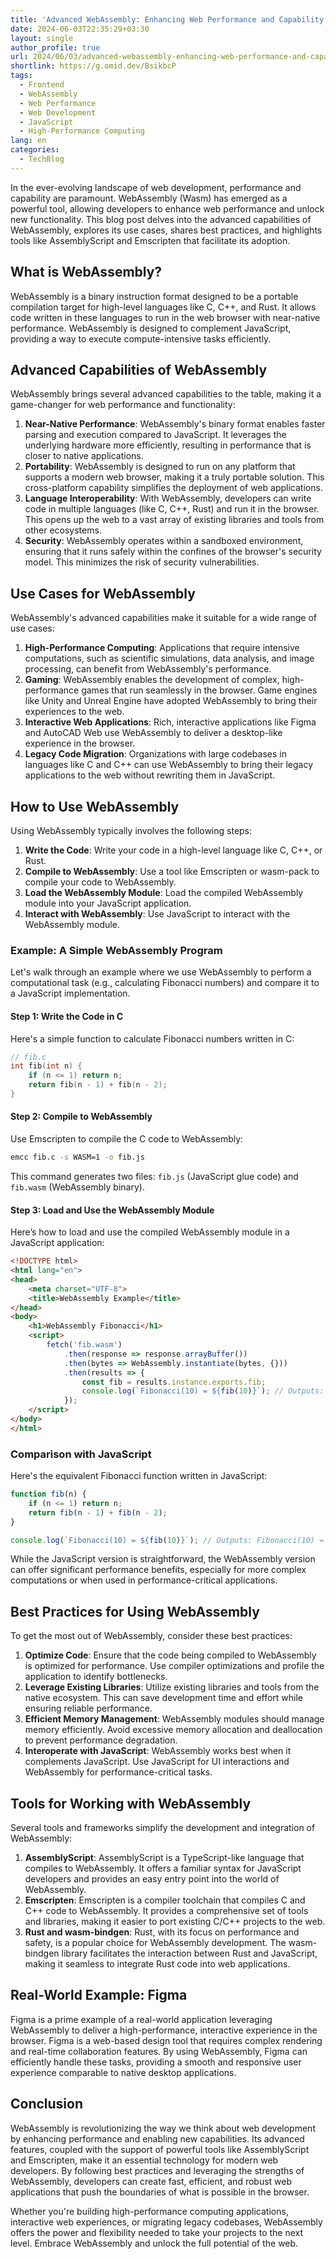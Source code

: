 ```yaml
---
title: 'Advanced WebAssembly: Enhancing Web Performance and Capability'
date: 2024-06-03T22:35:29+03:30
layout: single
author_profile: true
url: 2024/06/03/advanced-webassembly-enhancing-web-performance-and-capability/
shortlink: https://g.omid.dev/BsikbcP
tags:
  - Frontend
  - WebAssembly
  - Web Performance
  - Web Development
  - JavaScript
  - High-Performance Computing
lang: en
categories: 
  - TechBlog
---
```

In the ever-evolving landscape of web development, performance and capability are paramount. WebAssembly (Wasm) has emerged as a powerful tool, allowing developers to enhance web performance and unlock new functionality. This blog post delves into the advanced capabilities of WebAssembly, explores its use cases, shares best practices, and highlights tools like AssemblyScript and Emscripten that facilitate its adoption.

## What is WebAssembly?

WebAssembly is a binary instruction format designed to be a portable compilation target for high-level languages like C, C++, and Rust. It allows code written in these languages to run in the web browser with near-native performance. WebAssembly is designed to complement JavaScript, providing a way to execute compute-intensive tasks efficiently.

## Advanced Capabilities of WebAssembly

WebAssembly brings several advanced capabilities to the table, making it a game-changer for web performance and functionality:

1. **Near-Native Performance**: WebAssembly's binary format enables faster parsing and execution compared to JavaScript. It leverages the underlying hardware more efficiently, resulting in performance that is closer to native applications.
2. **Portability**: WebAssembly is designed to run on any platform that supports a modern web browser, making it a truly portable solution. This cross-platform capability simplifies the deployment of web applications.
3. **Language Interoperability**: With WebAssembly, developers can write code in multiple languages (like C, C++, Rust) and run it in the browser. This opens up the web to a vast array of existing libraries and tools from other ecosystems.
4. **Security**: WebAssembly operates within a sandboxed environment, ensuring that it runs safely within the confines of the browser's security model. This minimizes the risk of security vulnerabilities.

## Use Cases for WebAssembly

WebAssembly's advanced capabilities make it suitable for a wide range of use cases:

1. **High-Performance Computing**: Applications that require intensive computations, such as scientific simulations, data analysis, and image processing, can benefit from WebAssembly's performance.
2. **Gaming**: WebAssembly enables the development of complex, high-performance games that run seamlessly in the browser. Game engines like Unity and Unreal Engine have adopted WebAssembly to bring their experiences to the web.
3. **Interactive Web Applications**: Rich, interactive applications like Figma and AutoCAD Web use WebAssembly to deliver a desktop-like experience in the browser.
4. **Legacy Code Migration**: Organizations with large codebases in languages like C and C++ can use WebAssembly to bring their legacy applications to the web without rewriting them in JavaScript.

## How to Use WebAssembly

Using WebAssembly typically involves the following steps:

1. **Write the Code**: Write your code in a high-level language like C, C++, or Rust.
2. **Compile to WebAssembly**: Use a tool like Emscripten or wasm-pack to compile your code to WebAssembly.
3. **Load the WebAssembly Module**: Load the compiled WebAssembly module into your JavaScript application.
4. **Interact with WebAssembly**: Use JavaScript to interact with the WebAssembly module.

### Example: A Simple WebAssembly Program

Let's walk through an example where we use WebAssembly to perform a computational task (e.g., calculating Fibonacci numbers) and compare it to a JavaScript implementation.

#### Step 1: Write the Code in C

Here's a simple function to calculate Fibonacci numbers written in C:

```c
// fib.c
int fib(int n) {
    if (n <= 1) return n;
    return fib(n - 1) + fib(n - 2);
}
```

#### Step 2: Compile to WebAssembly

Use Emscripten to compile the C code to WebAssembly:

```bash
emcc fib.c -s WASM=1 -o fib.js
```

This command generates two files: `fib.js` (JavaScript glue code) and `fib.wasm` (WebAssembly binary).

#### Step 3: Load and Use the WebAssembly Module

Here’s how to load and use the compiled WebAssembly module in a JavaScript application:

```html
<!DOCTYPE html>
<html lang="en">
<head>
    <meta charset="UTF-8">
    <title>WebAssembly Example</title>
</head>
<body>
    <h1>WebAssembly Fibonacci</h1>
    <script>
        fetch('fib.wasm')
            .then(response => response.arrayBuffer())
            .then(bytes => WebAssembly.instantiate(bytes, {}))
            .then(results => {
                const fib = results.instance.exports.fib;
                console.log(`Fibonacci(10) = ${fib(10)}`); // Outputs: Fibonacci(10) = 55
            });
    </script>
</body>
</html>
```

### Comparison with JavaScript

Here's the equivalent Fibonacci function written in JavaScript:

```javascript
function fib(n) {
    if (n <= 1) return n;
    return fib(n - 1) + fib(n - 2);
}

console.log(`Fibonacci(10) = ${fib(10)}`); // Outputs: Fibonacci(10) = 55
```

While the JavaScript version is straightforward, the WebAssembly version can offer significant performance benefits, especially for more complex computations or when used in performance-critical applications.

## Best Practices for Using WebAssembly

To get the most out of WebAssembly, consider these best practices:

1. **Optimize Code**: Ensure that the code being compiled to WebAssembly is optimized for performance. Use compiler optimizations and profile the application to identify bottlenecks.
2. **Leverage Existing Libraries**: Utilize existing libraries and tools from the native ecosystem. This can save development time and effort while ensuring reliable performance.
3. **Efficient Memory Management**: WebAssembly modules should manage memory efficiently. Avoid excessive memory allocation and deallocation to prevent performance degradation.
4. **Interoperate with JavaScript**: WebAssembly works best when it complements JavaScript. Use JavaScript for UI interactions and WebAssembly for performance-critical tasks.

## Tools for Working with WebAssembly

Several tools and frameworks simplify the development and integration of WebAssembly:

1. **AssemblyScript**: AssemblyScript is a TypeScript-like language that compiles to WebAssembly. It offers a familiar syntax for JavaScript developers and provides an easy entry point into the world of WebAssembly.
2. **Emscripten**: Emscripten is a compiler toolchain that compiles C and C++ code to WebAssembly. It provides a comprehensive set of tools and libraries, making it easier to port existing C/C++ projects to the web.
3. **Rust and wasm-bindgen**: Rust, with its focus on performance and safety, is a popular choice for WebAssembly development. The wasm-bindgen library facilitates the interaction between Rust and JavaScript, making it seamless to integrate Rust code into web applications.

## Real-World Example: Figma

Figma is a prime example of a real-world application leveraging WebAssembly to deliver a high-performance, interactive experience in the browser. Figma is a web-based design tool that requires complex rendering and real-time collaboration features. By using WebAssembly, Figma can efficiently handle these tasks, providing a smooth and responsive user experience comparable to native desktop applications.

## Conclusion

WebAssembly is revolutionizing the way we think about web development by enhancing performance and enabling new capabilities. Its advanced features, coupled with the support of powerful tools like AssemblyScript and Emscripten, make it an essential technology for modern web developers. By following best practices and leveraging the strengths of WebAssembly, developers can create fast, efficient, and robust web applications that push the boundaries of what is possible in the browser.

Whether you're building high-performance computing applications, interactive web experiences, or migrating legacy codebases, WebAssembly offers the power and flexibility needed to take your projects to the next level. Embrace WebAssembly and unlock the full potential of the web.
